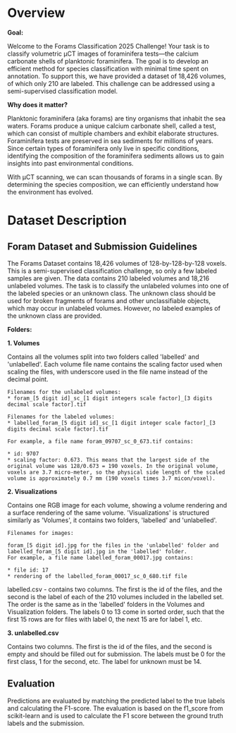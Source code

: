# Overview
**Goal:**

Welcome to the Forams Classification 2025 Challenge! Your task is to classify volumetric µCT images of foraminifera tests—the calcium carbonate shells of planktonic foraminifera. The goal is to develop an efficient method for species classification with minimal time spent on annotation. To support this, we have provided a dataset of 18,426 volumes, of which only 210 are labeled. This challenge can be addressed using a semi-supervised classification model.

**Why does it matter?**

Planktonic foraminifera (aka forams) are tiny organisms that inhabit the sea waters. Forams produce a unique calcium carbonate shell, called a test, which can consist of multiple chambers and exhibit elaborate structures. Foraminifera tests are preserved in sea sediments for millions of years. Since certain types of foraminifera only live in specific conditions, identifying the composition of the foraminifera sediments allows us to gain insights into past environmental conditions.

With µCT scanning, we can scan thousands of forams in a single scan. By determining the species composition, we can efficiently understand how the environment has evolved.


# Dataset Description
## Foram Dataset and Submission Guidelines
The Forams Dataset contains 18,426 volumes of 128-by-128-by-128 voxels. This is a semi-supervised classification challenge, so only a few labeled samples are given. The data contains 210 labeled volumes and 18,216 unlabeled volumes. The task is to classify the unlabeled volumes into one of the labeled species or an unknown class. The unknown class should be used for broken fragments of forams and other unclassifiable objects, which may occur in unlabeled volumes. However, no labeled examples of the unknown class are provided.

**Folders:**

**1. Volumes** 

Contains all the volumes split into two folders called 'labelled' and 'unlabelled'. Each volume file name contains the scaling factor used when scaling the files, with underscore used in the file name instead of the decimal point.

    Filenames for the unlabeled volumes:
    * foram_[5 digit id]_sc_[1 digit integers scale factor]_[3 digits decimal scale factor].tif

    Filenames for the labeled volumes:
    * labelled_foram_[5 digit id]_sc_[1 digit integer scale factor]_[3 digits decimal scale factor].tif

    For example, a file name foram_09707_sc_0_673.tif contains:

    * id: 9707
    * scaling factor: 0.673. This means that the largest side of the original volume was 128/0.673 = 190 voxels. In the original volume, voxels are 3.7 micro-meter, so the physical side length of the scaled volume is approximately 0.7 mm (190 voxels times 3.7 micon/voxel).

**2. Visualizations**

Contains one RGB image for each volume, showing a volume rendering and a surface rendering of the same volume. 'Visualizations' is structured similarly as 'Volumes', it contains two folders, 'labelled' and 'unlabelled'.

    Filenames for images:

    foram_[5 digit id].jpg for the files in the 'unlabelled' folder and labelled_foram_[5 digit id].jpg in the 'labelled' folder.
    For example, a file name labelled_foram_00017.jpg contains:

    * file id: 17
    * rendering of the labelled_foram_00017_sc_0_680.tif file
labelled.csv - contains two columns. The first is the id of the files, and the second is the label of each of the 210 volumes included in the labelled set. The order is the same as in the 'labelled' folders in the Volumes and Visualization folders. The labels 0 to 13 come in sorted order, such that the first 15 rows are for files with label 0, the next 15 are for label 1, etc.

**3. unlabelled.csv**

Contains two columns. The first is the id of the files, and the second is empty and should be filled out for submission. The labels must be 0 for the first class, 1 for the second, etc. The label for unknown must be 14.


## Evaluation
Predictions are evaluated by matching the predicted label to the true labels and calculating the F1-score. The evaluation is based on the f1_score from scikit-learn and is used to calculate the F1 score between the ground truth labels and the submission.